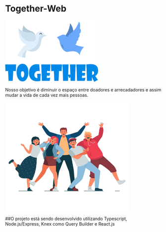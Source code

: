 # Together-Web

<img src = './web/src/assets/logomarcaAlt.png' width = '300px' height = '200px' />

Nosso objetivo é diminuir o espaço entre doadores e arrecadadores e assim mudar a vida de cada vez mais pessoas.

<img src = './web/src/assets/jovens.png' width = '400px' height = '350px'>

##O projeto está sendo desenvolvido utilizando Typescript, Node.js/Express, Knex como Query Builder e React.js
